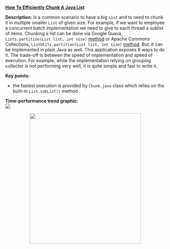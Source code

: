 **[How To Efficiently Chunk A Java List](https://github.com/AnghelLeonard/Hibernate-SpringBoot/tree/master/ChunkList)**
 
**Description:** Is a common scenario to have a big `List` and to need to chunk it in multiple smaller `List` of given size. For example, if we want to employee a concurrent batch implementation we need to give to each thread a sublist of items. Chunking a list can be done via Google Guava, `Lists.partition(List list, int size)` [method](https://guava.dev/releases/22.0/api/docs/com/google/common/collect/Lists.html#partition-java.util.List-int-) or Apache Commons Collections, `ListUtils.partition(List list, int size)` [method](https://commons.apache.org/proper/commons-collections/apidocs/org/apache/commons/collections4/ListUtils.html#partition(java.util.List,%20int)). But, it can be implemented in plain Java as well. This application exposes 6 ways to do it. The trade-off is between the speed of implementation and speed of execution. For example, while the implementation relying on grouping collector is not performing very well, it is quite simple and fast to write it.

**Key points:**
- the fastest execution is provided by `Chunk.java` class which relies on the built-in `List.subList()` method
     
**Time-performance trend graphic:**\
![](https://github.com/AnghelLeonard/Hibernate-SpringBoot/blob/master/ChunkList/head-to-head.png)
     
<a href="https://leanpub.com/java-persistence-performance-illustrated-guide"><p align="center"><img src="https://github.com/AnghelLeonard/Hibernate-SpringBoot/blob/master/Java%20Persistence%20Performance%20Illustrated%20Guide.jpg" height="410" width="350"/></p></a>
